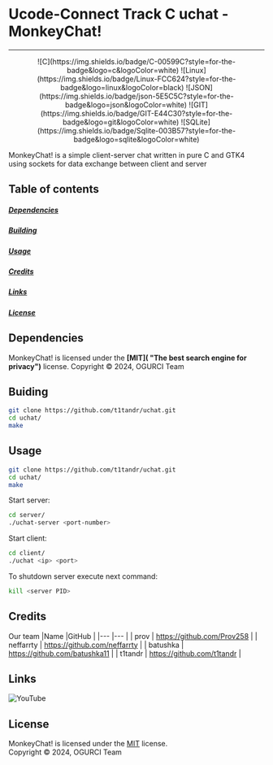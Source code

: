# Ucode-Connect Track C uchat - MonkeyChat!

---
<p style="text-align: center;">
![C](https://img.shields.io/badge/C-00599C?style=for-the-badge&logo=c&logoColor=white)
![Linux](https://img.shields.io/badge/Linux-FCC624?style=for-the-badge&logo=linux&logoColor=black)
![JSON](https://img.shields.io/badge/json-5E5C5C?style=for-the-badge&logo=json&logoColor=white) 
![GIT](https://img.shields.io/badge/GIT-E44C30?style=for-the-badge&logo=git&logoColor=white)
![SQLite](https://img.shields.io/badge/Sqlite-003B57?style=for-the-badge&logo=sqlite&logoColor=white)
</p>

MonkeyChat! is a simple client-server chat written in pure C and GTK4 using sockets for data exchange between client and server

## Table of contents
##### [Dependencies](https://github.com/t1tandr/uchat#dependencies)
##### [Building](https://github.com/t1tandr/uchat#buiding)
##### [Usage](https://github.com/t1tandr/uchat#usage)
##### [Credits](https://github.com/t1tandr/uchat#credits)
##### [Links](https://github.com/t1tandr/uchat#links)
##### [License](https://github.com/t1tandr/uchat#license)

## Dependencies

MonkeyChat! is licensed under the **[MIT]( "The best search engine for privacy")** license.
Copyright © 2024, OGURCI Team

## Buiding

```bash
git clone https://github.com/t1tandr/uchat.git
cd uchat/
make
```

## Usage

```bash
git clone https://github.com/t1tandr/uchat.git
cd uchat/
make
```

Start server:
```bash
cd server/
./uchat-server <port-number>
```

Start client:
```bash
cd client/
./uchat <ip> <port>
```

To shutdown server execute next command:
```bash
kill <server PID>
```

## Credits

Our team
|Name   |GitHub |
|---	|---	|
| prov 	| https://github.com/Prov258 	|
| neffarrty 	| https://github.com/neffarrty 	|
| batushka 	| https://github.com/batushka11 	|
| t1tandr 	| https://github.com/t1tandr 	|

## Links

![YouTube](https://img.shields.io/badge/YouTube-FF0000?style=for-the-badge&logo=youtube&logoColor=white)

## License

MonkeyChat! is licensed under the [MIT](LICENSE) license.\
Copyright © 2024, OGURCI Team

